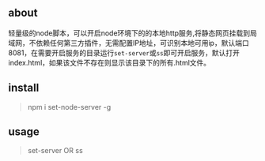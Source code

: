 ## about

轻量级的node脚本，可以开启node环境下的的本地http服务,将静态网页挂载到局域网，不依赖任何第三方插件，无需配置IP地址，可识别本地可用ip，默认端口8081，在需要开启服务的目录运行`set-server`或`ss`即可开启服务，默认打开index.html，如果该文件不存在则显示该目录下的所有.html文件。
## install

> npm i set-node-server -g

## usage

> set-server 
> OR  ss

